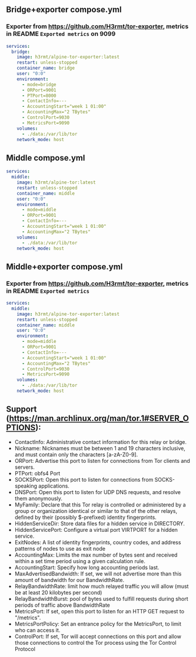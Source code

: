 ## Bridge+exporter  compose.yml
### Exporter from https://github.com/H3rmt/tor-exporter, metrics in README `Exported metrics` on 9099
```yaml
services:
  bridge:
    image: h3rmt/alpine-tor-exporter:latest
    restart: unless-stopped
    container_name: bridge
    user: "0:0"
    environment:
      - mode=bridge
      - ORPort=9001
      - PTPort=8000
      - ContactInfo=---
      - AccountingStart="week 1 01:00"
      - AccountingMax="2 TBytes"
      - ControlPort=9030
      - MetricsPort=9090
    volumes:
      - ./data:/var/lib/tor
    network_mode: host
```

## Middle compose.yml
```yaml
services:
  middle:
    image: h3rmt/alpine-tor:latest
    restart: unless-stopped
    container_name: middle
    user: "0:0"
    environment:
      - mode=middle
      - ORPort=9001
      - ContactInfo=---
      - AccountingStart="week 1 01:00"
      - AccountingMax="2 TBytes"
    volumes:
      - ./data:/var/lib/tor
    network_mode: host
```


## Middle+exporter compose.yml
### Exporter from https://github.com/H3rmt/tor-exporter, metrics in README `Exported metrics` 
```yaml
services:
  middle:
    image: h3rmt/alpine-tor-exporter:latest
    restart: unless-stopped
    container_name: middle
    user: "0:0"
    environment:
      - mode=middle
      - ORPort=9001
      - ContactInfo=---
      - AccountingStart="week 1 01:00"
      - AccountingMax="2 TBytes"
      - ControlPort=9030
      - MetricsPort=9090
    volumes:
      - ./data:/var/lib/tor
    network_mode: host
```

## Support (https://man.archlinux.org/man/tor.1#SERVER_OPTIONS):
- ContactInfo: Administrative contact information for this relay or bridge.
- Nickname: Nicknames must be between 1 and 19 characters inclusive, and must contain only the characters [a-zA-Z0-9].
- ORPort: Advertise this port to listen for connections from Tor clients and servers.
- PTPort: obfs4 Port
- SOCKSPort: Open this port to listen for connections from SOCKS-speaking applications.
- DNSPort: Open this port to listen for UDP DNS requests, and resolve them anonymously.
- MyFamily: Declare that this Tor relay is controlled or administered by a group or organization identical or similar to that of the other relays, defined by their (possibly $-prefixed) identity fingerprints.
- HiddenServiceDir: Store data files for a hidden service in DIRECTORY.
- HiddenServicePort: Configure a virtual port VIRTPORT for a hidden service.
- ExitNodes: A list of identity fingerprints, country codes, and address patterns of nodes to use as exit node
- AccountingMax: Limits the max number of bytes sent and received within a set time period using a given calculation rule.
- AccountingStart: Specify how long accounting periods last.
- MaxAdvertisedBandwidth: If set, we will not advertise more than this amount of bandwidth for our BandwidthRate.
- RelayBandwidthRate: limit how much relayed traffic you will allow (must be at least 20 kilobytes per second)
- RelayBandwidthBurst: pool of bytes used to fulfill requests during short periods of traffic above BandwidthRate
- MetricsPort: If set, open this port to listen for an HTTP GET request to "/metrics".
- MetricsPortPolicy: Set an entrance policy for the MetricsPort, to limit who can access it.
- ControlPort: If set, Tor will accept connections on this port and allow those connections to control the Tor process using the Tor Control Protocol
